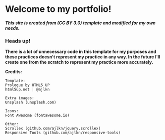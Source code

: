 # Welcome to my portfolio!


***This site is created from (CC BY 3.0) template and modified for my own needs.***


### Heads up!
**There is a lot of unnecessary code in this template for my purposes and these practices doesn't represent my practice in any way. In the future I'll create one from the scratch to represent my practice more accurately.**


**Credits:**

	Template:
	Prologue by HTML5 UP
	html5up.net | @ajlkn

	Extra images:
	Unsplash (unsplash.com)

	Icons:
	Font Awesome (fontawesome.io)

	Other:
	Scrollex (github.com/ajlkn/jquery.scrollex)
	Responsive Tools (github.com/ajlkn/responsive-tools)
